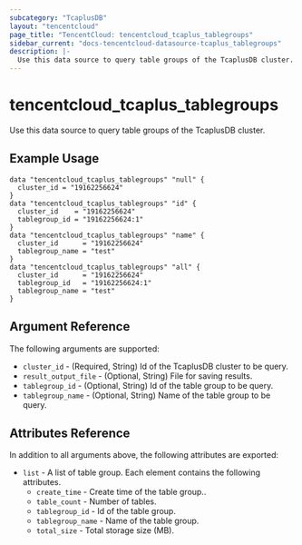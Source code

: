 ```yaml
---
subcategory: "TcaplusDB"
layout: "tencentcloud"
page_title: "TencentCloud: tencentcloud_tcaplus_tablegroups"
sidebar_current: "docs-tencentcloud-datasource-tcaplus_tablegroups"
description: |-
  Use this data source to query table groups of the TcaplusDB cluster.
---
```


# tencentcloud_tcaplus_tablegroups

Use this data source to query table groups of the TcaplusDB cluster.

## Example Usage

```hcl
data "tencentcloud_tcaplus_tablegroups" "null" {
  cluster_id = "19162256624"
}
data "tencentcloud_tcaplus_tablegroups" "id" {
  cluster_id    = "19162256624"
  tablegroup_id = "19162256624:1"
}
data "tencentcloud_tcaplus_tablegroups" "name" {
  cluster_id      = "19162256624"
  tablegroup_name = "test"
}
data "tencentcloud_tcaplus_tablegroups" "all" {
  cluster_id      = "19162256624"
  tablegroup_id   = "19162256624:1"
  tablegroup_name = "test"
}
```

## Argument Reference

The following arguments are supported:

* `cluster_id` - (Required, String) Id of the TcaplusDB cluster to be query.
* `result_output_file` - (Optional, String) File for saving results.
* `tablegroup_id` - (Optional, String) Id of the table group to be query.
* `tablegroup_name` - (Optional, String) Name of the table group to be query.

## Attributes Reference

In addition to all arguments above, the following attributes are exported:

* `list` - A list of table group. Each element contains the following attributes.
  * `create_time` - Create time of the table group..
  * `table_count` - Number of tables.
  * `tablegroup_id` - Id of the table group.
  * `tablegroup_name` - Name of the table group.
  * `total_size` - Total storage size (MB).



